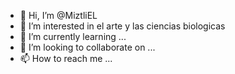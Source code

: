 - 👋 Hi, I’m @MiztliEL
- 👀 I’m interested in  el arte y las ciencias biologicas
- 🌱 I’m currently learning ...
- 💞️ I’m looking to collaborate on ...
- 📫 How to reach me ...

<!---
MiztliEL/MiztliEL is a ✨ special ✨ repository because its `README.md` (this file) appears on your GitHub profile.
You can click the Preview link to take a look at your changes.
--->
